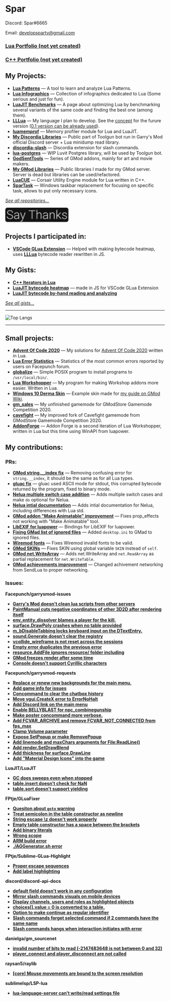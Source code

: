 # Spar

Discord: Spar#6665

Email: [developspartv@gmail.com](mailto:developspartv@gmail.com)

### [Lua Portfolio (not yet created)](lua-portfolio.md)
### [С++ Portfolio (not yet created)](cpp-portfolio.md)

My Projects:
-
- **[Lua Patterns](https://gitspartv.github.io/lua-patterns)** — A tool to learn and analyze Lua Patterns.
- **[Lua Infographics](https://github.com/GitSparTV/lua-infographics)** — Collection of infographics dedicated to Lua (Some serious and just for fun).
- **[LuaJIT Benchmarks](https://gitspartv.github.io/LuaJIT-Benchmarks)** — A page about optimizing Lua by benchmarking several variants of the same code and finding the best one (among them).
- **[LLLua](https://github.com/GitSparTV/LLLua/)** — My language I plan to develop. See the [concept](https://github.com/GitSparTV/LLLua/blob/master/CONCEPT.md) for the furure version ([0.1 version can be already used](https://github.com/GitSparTV/LLLua/tree/master/0.1)).
- **[luamemprof](https://github.com/GitSparTV/lmemprof)** — Memory profiler module for Lua and LuaJIT.
- **[My Discordia Libraries](https://github.com/GitSparTV/gg.gmod-bot-public)** — Public part of Toolgun bot run in Garry's Mod official Discord server + Lua minidump read library.
- **[discordia-slash](https://github.com/GitSparTV/discordia-slash)** — Discordia extension for slash commands.
- **[lua-postgres](https://github.com/GitSparTV/lua-postgres)** — WIP Luvit Postgres library, will be used by Toolgun bot.
- **[GodSentTools](https://github.com/GitSparTV/GodSentTools)** — Series of GMod addons, mainly for art and movie makers.
- **[My GMod Libraries](https://github.com/GitSparTV/GmodLibraries)** — Public libraries I made for my GMod server. Server is dead but libraries can be used/refactored.
- **[LuaCUE](https://github.com/GitSparTV/LuaCUE)** — Corsair Utility Engine module for Lua written in C++.
- **[SparTask](https://github.com/GitSparTV/SparTask)** — Windows taskbar replacement for focusing on specific task, allows to put only necessary icons.

*[See all repositories...](https://github.com/GitSparTV?tab=repositories)*

__[<img src="https://raw.githubusercontent.com/GitSparTV/GitSparTV/681727efe146af9a4f3042c121072d0e60bd3e95/saythanks.svg" width="200">](https://gitspartv.github.io/GitSparTV/saythanks.html)__

Projects I participated in:
-
- **[VSCode GLua Extension](https://github.com/WilliamVenner/vscode-glua-enhanced)** — Helped with making bytecode heatmap, uses **[LLLua](https://github.com/GitSparTV/LLLua/)** bytecode reader rewritten in JS.

My Gists:
-
- **[C++ Iterators in Lua](https://gist.github.com/GitSparTV/474f71bc18b50e97664cc6db2d033cc8)**
- **[LuaJIT bytecode heatmap](https://gist.github.com/GitSparTV/5aa150d95241f9a9265c14d0af25c170)** — made in JS for VSCode GLua Extension
- **[LuaJIT bytecode by-hand reading and analyzing](https://gist.github.com/GitSparTV/a0e36f2bc52badbce7723cb2e552285a)**

*[See all gists...](https://gist.github.com/GitSparTV)*

---

![Top Langs](https://github-readme-stats.vercel.app/api/top-langs/?username=GitSparTV&layout=compact)

---

Small projects:
-
- **[Advent Of Code 2020](https://github.com/GitSparTV/Files/tree/master/aoc2020)** — My solutions for [Advent Of Code 2020](https://adventofcode.com/2020) written in Lua.
- **[Lua Error Statistics](https://github.com/GitSparTV/Files/tree/master/Facepunch%20Error%20Stats)** — Statistics of the most common errors reported by users on Facepunch forum.
- **[globalize](https://github.com/GitSparTV/globalize)** — Simple POSIX program to install programs to `/usr/local/bin/`.
- **[Lua Workshopper](https://github.com/GitSparTV/Files/tree/master/Lua%20Workshopper)** — My program for making Workshop addons more easier. Written in Lua.
- **[Windows 10 Derma Skin](https://github.com/GitSparTV/Files/tree/master/Windows%2010%20Derma%20Skin)** — Example skin made for [my guide on GMod Wiki](https://wiki.facepunch.com/gmod/Derma_Skin_Creation).
- **[gm_sales](https://github.com/GitSparTV/gm_sales)** — My unfinished gamemode for GModStore Gamemode Competition 2020.
- **[cavefight](https://github.com/GitSparTV/cavefight)** — My improved fork of Cavefight gamemode from GModStore Gamemode Competition 2020.
- **[AddonForge](https://github.com/GitSparTV/AddonForge_obsolete)** — Addon Forge is a second iteration of Lua Workshopper, written in Lua but this time using WinAPI from luapower.

My contributions:
-
### PRs:
- **[GMod string.__index fix](https://github.com/Facepunch/garrysmod/pull/1716)** — Removing confusing error for `string.__index`, it should be the same as for all Lua types.
- **[gluac fix](https://github.com/everyday-as/gluac/pull/3)** — gluac used ASCII mode for stdout, this corrupted bytecode returned by the program, fixed to binary mode. 
- **[Nelua multiple switch case addition](https://github.com/edubart/nelua-lang/pull/24)** — Adds multiple switch cases and make `do` optional for Nelua.
- **[Nelua intial documentation](https://github.com/edubart/nelua-lang/pull/27)** — Adds intial documentation for Nelua, including differences with Lua std.
- **[GMod addon "Make Animatable" improvement](https://github.com/robotboy655/gmod-addons/pull/2)** — Fixes prop_effects not working with "Make Animatable" tool.
- **[LibEXIF for luapower](https://github.com/luapower/libexif/pull/1)** — Bindings for LibEXIF for luapower.
- **[Fixing GMad list of ignored files](https://github.com/Facepunch/gmad/pull/26)** — Added `desktop.ini` to GMad to ignored files.
- **[Wiremod fonts](https://github.com/wiremod/wire/pull/2002)** — Fixes Wiremod invalid fonts to be valid. 
- **[GMod SKINs](https://github.com/Facepunch/garrysmod/pull/1641)** — Fixes SKIN using global variable `SKIN` instead of `self`.
- **[GMod net.WriteArray](https://github.com/Facepunch/garrysmod/pull/1655)** — Adds net.WriteArray and `net.ReadArray` as partial replacement for `net.WriteTable`.
- **[GMod achievements improvement](https://github.com/Facepunch/garrysmod/pull/1684)** — Changed achivement networking from SendLua to proper networking.

### Issues:
**Facepunch/garrysmod-issues**
- **[Garry's Mod doesn't clean lua scripts from other servers](https://github.com/Facepunch/garrysmod-issues/issues/3854)**
- **[PaintManual cuts negative coordinates of other 3D2D after rendering itself](https://github.com/Facepunch/garrysmod-issues/issues/4375)**
- **[env_entity_dissolver blames a player for the kill.](https://github.com/Facepunch/garrysmod-issues/issues/4422)**
- **[surface.DrawPoly crashes when no table provided](https://github.com/Facepunch/garrysmod-issues/issues/4399)**
- **[m_bDisableTabbing locks keyboard input on the DTextEntry.](https://github.com/Facepunch/garrysmod-issues/issues/4689)**
- **[sound.Generate doesn't clear the registry](https://github.com/Facepunch/garrysmod-issues/issues/4082)**
- **[vcollide_wireframe is not reset across the sessions](https://github.com/Facepunch/garrysmod-issues/issues/4557)**
- **[Empty error duplicates the previous error](https://github.com/Facepunch/garrysmod-issues/issues/4515)**
- **[resource.AddFile ignores resource/ folder including](https://github.com/Facepunch/garrysmod-issues/issues/3406)**
- **[GMod freezes render after some time](https://github.com/Facepunch/garrysmod-issues/issues/4415)**
- **[Console doesn't support Cyrillic characters](https://github.com/Facepunch/garrysmod-issues/issues/4454)**

**Facepunch/garrysmod-requests**
- **[Replace or renew new backgrounds for the main menu.](https://github.com/Facepunch/garrysmod-requests/issues/1574)**
- **[Add game info for issues](https://github.com/Facepunch/garrysmod-requests/issues/1535)**
- **[Concommand to clear the chatbox history](https://github.com/Facepunch/garrysmod-requests/issues/1487)**
- **[Move vgui.CreateX error to ErrorNoHalt](https://github.com/Facepunch/garrysmod-requests/issues/1729)**
- **[Add Discord link on the main menu](https://github.com/Facepunch/garrysmod-requests/issues/1682)**
- **[Enable BELLYBLAST for npc_combinegunship](https://github.com/Facepunch/garrysmod-requests/issues/1545)**
- **[Make poster concommand more verbose.](https://github.com/Facepunch/garrysmod-requests/issues/1581)**
- **[Add FCVAR_ARCHIVE and remove FCVAR_NOT_CONNECTED from fps_max](https://github.com/Facepunch/garrysmod-requests/issues/1547)**
- **[Clamp Volume parameter](https://github.com/Facepunch/garrysmod-requests/issues/1470)**
- **[Expose SetPopup or make RemovePopup](https://github.com/Facepunch/garrysmod-requests/issues/1469)**
- **[Add linemode and maxChars arguments for File:ReadLine()](https://github.com/Facepunch/garrysmod-requests/issues/1389)**
- **[Add render.SetDrawBlend](https://github.com/Facepunch/garrysmod-requests/issues/1620)**
- **[Add thickness for surface.DrawLine](https://github.com/Facepunch/garrysmod-requests/issues/1679)**
- **[Add "Material Design Icons" into the game](https://github.com/Facepunch/garrysmod-requests/issues/1596)**

**LuaJIT/LuaJIT**
- **[GC does sweeps even when stopped](https://github.com/LuaJIT/LuaJIT/issues/675)**
- **[table.insert doesn't check for NaN](https://github.com/LuaJIT/LuaJIT/issues/639)**
- **[table.sort doesn't support yielding](https://github.com/LuaJIT/LuaJIT/issues/597)**

**FPtje/GLuaFixer**
- **[Quesiton about `goto` warning](https://github.com/FPtje/GLuaFixer/issues/84)**
- **[Treat semicolon in the table constructor as newline](https://github.com/FPtje/GLuaFixer/issues/82)**
- **[String escape \z doesn't work properly](https://github.com/FPtje/GLuaFixer/issues/100)**
- **[Empty table constructor has a space between the brackets](https://github.com/FPtje/GLuaFixer/issues/83)**
- **[Add binary literals](https://github.com/FPtje/GLuaFixer/issues/88)**
- **[Wrong scope](https://github.com/FPtje/GLuaFixer/issues/86)**
- **[ARM build error](https://github.com/FPtje/GLuaFixer/issues/85)**
- **[./AGGenerator.sh error](https://github.com/FPtje/GLuaFixer/issues/91)**

**FPtje/Sublime-GLua-Highlight**
- **[Proper escape sequences](https://github.com/FPtje/Sublime-GLua-Highlight/issues/46)**
- **[Add label highlighting](https://github.com/FPtje/Sublime-GLua-Highlight/issues/47)**

**discord/discord-api-docs**
- **[default field doesn't work in any configuration](https://github.com/discord/discord-api-docs/issues/2393)**
- **[Mirror slash commands visuals on mobile devices](https://github.com/discord/discord-api-docs/issues/2399)**
- **[Display channels, users and roles as highlighted objects](https://github.com/discord/discord-api-docs/issues/2402)**
- **[choices[].value = 0 is converted to a table.](https://github.com/discord/discord-api-docs/issues/2404)**
- **[Option to make continue as regular identifier](https://github.com/FPtje/GLuaFixer/issues/97)**
- **[Slash commands forget selected command if 2 commands have the same name](https://github.com/discord/discord-api-docs/issues/2346)**
- **[Slash commands hangs when interaction initiates with error](https://github.com/discord/discord-api-docs/issues/2758)**

**danielga/gm_sourcenet**
- **[invalid number of bits to read (-2147483648 is not between 0 and 32)](https://github.com/danielga/gm_sourcenet/issues/29)**
- **[player_connect and player_disconnect are not called](https://github.com/danielga/gm_sourcenet/issues/30)**

**raysan5/raylib**
- **[[core] Mouse movements are bound to the screen resolution](https://github.com/raysan5/raylib/issues/1392)**

**sublimelsp/LSP-lua**
- **[lua-language-server can't write/read settings file](https://github.com/sublimelsp/LSP-lua/issues/15)**
